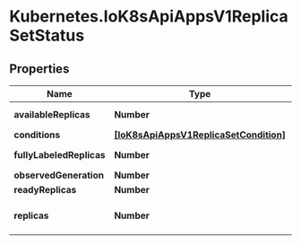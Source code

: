 # Kubernetes.IoK8sApiAppsV1ReplicaSetStatus

## Properties

Name | Type | Description | Notes
------------ | ------------- | ------------- | -------------
**availableReplicas** | **Number** | The number of available replicas (ready for at least minReadySeconds) for this replica set. | [optional] 
**conditions** | [**[IoK8sApiAppsV1ReplicaSetCondition]**](IoK8sApiAppsV1ReplicaSetCondition.md) | Represents the latest available observations of a replica set&#39;s current state. | [optional] 
**fullyLabeledReplicas** | **Number** | The number of pods that have labels matching the labels of the pod template of the replicaset. | [optional] 
**observedGeneration** | **Number** | ObservedGeneration reflects the generation of the most recently observed ReplicaSet. | [optional] 
**readyReplicas** | **Number** | readyReplicas is the number of pods targeted by this ReplicaSet with a Ready Condition. | [optional] 
**replicas** | **Number** | Replicas is the most recently observed number of replicas. More info: https://kubernetes.io/docs/concepts/workloads/controllers/replicationcontroller/#what-is-a-replicationcontroller | 


